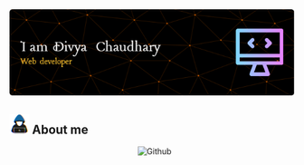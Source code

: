 <img src="Assets/github-header-image%20(4).png" width=100% height=30%/>

## <picture><img src = "https://github.com/0xAbdulKhalid/0xAbdulKhalid/raw/main/assets/mdImages/about_me.gif" width = 35px></picture> **About me**

<img width="55%" align="right" alt="Github" src="https://raw.githubusercontent.com/onimur/.github/master/.resources/git-header.svg" />
